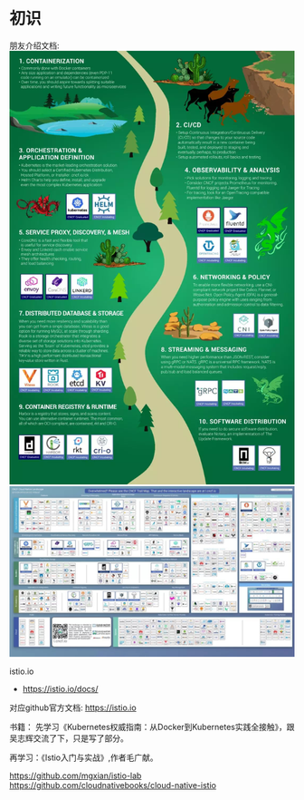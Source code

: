 # 初识
朋友介绍文档:
![](./media/istio1.png)
![](./media/istio2.jpeg)


istio.io
- https://istio.io/docs/

对应github官方文档:
https://istio.io

书籍：
先学习《Kubernetes权威指南：从Docker到Kubernetes实践全接触》，跟吴志辉交流了下，只是写了部分。

再学习：《Istio入门与实战》,作者毛广献。

https://github.com/mgxian/istio-lab  
https://github.com/cloudnativebooks/cloud-native-istio
